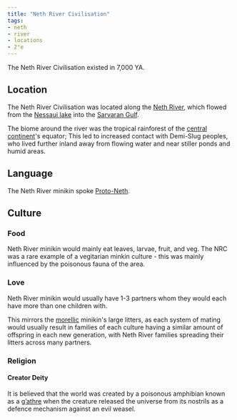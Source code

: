```yaml
---
title: "Neth River Civilisation"
tags:
- neth
- river
- locations
- 2°e
---
```

The Neth River Civilisation existed in 7,000 YA.

## Location
The Neth River Civilisation was located along the [Neth River](locations/2nd-realm/central-continent/neth/neth-river.md), which flowed from the [Nessaui lake](locations/2nd-realm/neth/nessaui-lake.md) into the [Sarvaran Gulf](locations/2nd-realm/central-continent/sarvara/sarvaran-gulf).

The biome around the river was the tropical rainforest of the [central continent](locations/2nd-realm/central-continent.md)'s equator; This led to increased contact with Demi-Slug peoples, who lived further inland away from flowing water and near stiller ponds and humid areas.

## Language
The Neth River minikin spoke [Proto-Neth](languages/neth/proto-neth.md).

## Culture
### Food
Neth River minikin would mainly eat leaves, larvae, fruit, and veg. The NRC was a rare example of a vegitarian minkin culture - this was mainly influenced by the poisonous fauna of the area.

### Love
Neth River minikin would usually have 1-3 partners whom they would each have more than one children with.

This mirrors the [morellic](cultures/morellic/morellic-culture.md) minikin's large litters, as each system of mating would usually result in families of each culture having a similar amount of offspring in each new generation, with Neth River families spreading their litters across many partners.

### Religion
#### Creator Deity
It is believed that the world was created by a poisonous amphibian known as a [g’athre](fauna/2nd-realm/amphibia/g’athre.md) when the creature released the universe from its nostrils as a defence mechanism against an evil weasel.